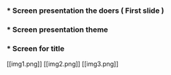 ### * Screen presentation the doers ( First slide )

### * Screen presentation theme

### * Screen for title

[[img1.png]]
[[img2.png]]
[[img3.png]]